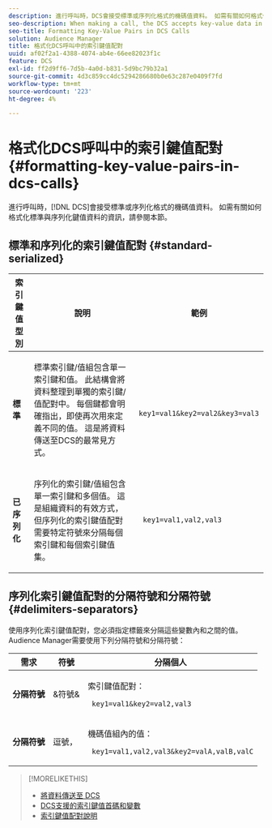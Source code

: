 ```yaml
---
description: 進行呼叫時，DCS會接受標準或序列化格式的機碼值資料。 如需有關如何格式化標準與序列化鍵值資料的資訊，請參閱本節。
seo-description: When making a call, the DCS accepts key-value data in standard or serialized format. Review this section for information about how to format standard and serialized key-value data.
seo-title: Formatting Key-Value Pairs in DCS Calls
solution: Audience Manager
title: 格式化DCS呼叫中的索引鍵值配對
uuid: af02f2a1-4388-4074-ab4e-66ee82023f1c
feature: DCS
exl-id: ff2d9ff6-7d5b-4a0d-b831-5d9bc79b32a1
source-git-commit: 4d3c859cc4dc5294286680b0e63c287e0409f7fd
workflow-type: tm+mt
source-wordcount: '223'
ht-degree: 4%

---
```


# 格式化DCS呼叫中的索引鍵值配對 {#formatting-key-value-pairs-in-dcs-calls}

進行呼叫時，[!DNL DCS]會接受標準或序列化格式的機碼值資料。 如需有關如何格式化標準與序列化鍵值資料的資訊，請參閱本節。

## 標準和序列化的索引鍵值配對 {#standard-serialized}

<table id="table_A220F9B359F34C6EA7B83618FC22EE3A"> 
 <thead> 
  <tr> 
   <th colname="col1" class="entry"> 索引鍵值型別 </th> 
   <th colname="col2" class="entry"> 說明 </th> 
   <th colname="col3" class="entry"> 範例 </th> 
  </tr> 
 </thead>
 <tbody> 
  <tr> 
   <td colname="col1"> <b>標準</b> </td> 
   <td colname="col2"> <p>標準索引鍵/值組包含單一索引鍵和值。 此結構會將資料整理到單獨的索引鍵/值配對中。 每個鍵都會明確指出，即使再次用來定義不同的值。 這是將資料傳送至DCS的最常見方式。 </p> </td>
   <td colname="col3"> <code> key1=val1&amp;key2=val2&amp;key3=val3</code> </td>
  </tr>
  <tr> 
   <td colname="col1"> <b>已序列化</b> </td> 
   <td colname="col2"> <p>序列化的索引鍵/值組包含單一索引鍵和多個值。 這是組織資料的有效方式，但序列化的索引鍵值配對需要特定符號來分隔每個索引鍵和每個索引鍵值集。 </p> </td> 
   <td colname="col3"> <code> key1=val1,val2,val3</code> </td> 
  </tr>
 </tbody>
</table>

## 序列化索引鍵值配對的分隔符號和分隔符號 {#delimiters-separators}

使用序列化索引鍵值配對，您必須指定標籤來分隔這些變數內和之間的值。 Audience Manager需要使用下列分隔符號和分隔符號：

<table id="table_8FD4E6B9506943AEA619D4089913ECBC"> 
 <thead> 
  <tr> 
   <th colname="col1" class="entry"> 需求 </th> 
   <th colname="col2" class="entry"> 符號 </th> 
   <th colname="col3" class="entry"> 分隔個人 </th> 
  </tr>
 </thead>
 <tbody> 
  <tr> 
   <td colname="col1"><b>分隔符號</b> </td> 
   <td colname="col2"> &amp;符號&amp; </td> 
   <td colname="col3"> <p>索引鍵值配對： </p> <p><code> key1=val1&amp;key2=val2,val3</code> </p> </td> 
  </tr> 
  <tr> 
   <td colname="col1"><b>分隔符號</b> </td> 
   <td colname="col2"> 逗號， </td> 
   <td colname="col3"> <p>機碼值組內的值： </p> <p><code> key1=val1,val2,val3&amp;key2=valA,valB,valC</code> </p> </td> 
  </tr> 
 </tbody> 
</table>

>[!MORELIKETHIS]
>
>* [將資料傳送至 DCS](../../../api/dcs-intro/dcs-event-calls/dcs-url-send.md)
>* [DCS支援的索引鍵值首碼和變數](../../../api/dcs-intro/dcs-api-reference/dcs-keys.md)
>* [索引鍵值配對說明](../../../reference/key-value-pairs-explained.md)
